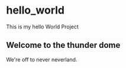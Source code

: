 # hello_world

This is my hello World Project

## Welcome to the thunder dome

We're off to never neverland.